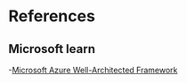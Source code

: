 # References

## Microsoft learn

-[Microsoft Azure Well-Architected Framework](https://learn.microsoft.com/en-us/azure/architecture/framework/)

